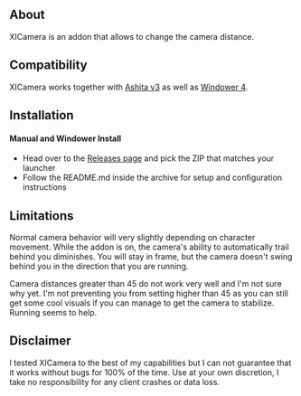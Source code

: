 ## About

XICamera is an addon that allows to change the camera distance.

## Compatibility

XICamera works together with [Ashita v3](https://www.ashitaxi.com) as well as [Windower 4](http://www.windower.net).

## Installation

#### Manual and Windower Install

- Head over to the [Releases page](https://github.com/Hokuten85/XICamera/releases) and pick the ZIP that matches your launcher
- Follow the README.md inside the archive  for setup and configuration instructions

## Limitations

Normal camera behavior will very slightly depending on character movement. While the addon is on, the camera's ability to automatically trail behind you diminishes. You will stay in frame, but the camera doesn't swing behind you in the direction that you are running.

Camera distances greater than 45 do not work very well and I'm not sure why yet. I'm not preventing you from setting higher than 45 as you can still get some cool visuals if you can manage to get the camera to stabilize. Running seems to help.

## Disclaimer

I tested XICamera to the best of my capabilities but I can not guarantee that it works without bugs for 100% of the time.
Use at your own discretion, I take no responsibility for any client crashes or data loss.
